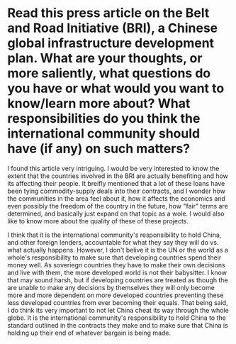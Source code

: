 # Read this press article on the Belt and Road Initiative (BRI), a Chinese global infrastructure development plan. What are your thoughts, or more saliently, what questions do you have or what would you want to know/learn more about? What responsibilities do you think the international community should have (if any) on such matters?

I found this article very intriguing. I would be very interested to know the extent that the countries involved in the BRI are actually benefiting and how its affecting their people. It breifly mentioned that a lot of these loans have been tying commodity-supply deals into their contracts, and I wonder how the communities in the area feel about it, how it affects the economics and even possibly the freedom of the country in the future, how "fair" terms are determined, and basically just expand on that topic as a wole.  I would also like to know more about the quality of these of these projects.  

I think that it is the international community's responsibility to hold China, and other foreign lenders, accountable for what they say they will do vs. what actually happens. However, I don't belive it is the UN or the world as a whole's responsibility to make sure that developing countries spend their money well. As soveriegn countries they have to make their own decisions and live with them, the more developed world is not their babysitter. I know that may sound harsh, but if developing countries are treated as though the are unable to make any decisions by themselves they will only become more and more dependent on more developed countries preventing these less developed countries from ever becoming their equals. That being said, I do think its very important to not let China cheat its way through the whole globe. It is the international community's responsibility to hold China to the standard outlined in the contracts they make and to make sure that China is holding up their end of whatever bargain is being made.
